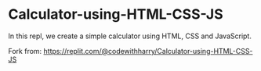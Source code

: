 # Calculator-using-HTML-CSS-JS
In this repl, we create a simple calculator using HTML, CSS and JavaScript.

Fork from:
https://replit.com/@codewithharry/Calculator-using-HTML-CSS-JS
